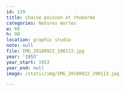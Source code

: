 ```yaml
---
id: 119
title: chaise poisson et rhubarbe
categories: Natures mortes
w: 60
h: 90
location: graphic studio
note: null
file: IMG_20180922_190113.jpg
year: '1953'
year_start: 1953
year_end: null
image: /static/img/IMG_20180922_190113.jpg

---
```

